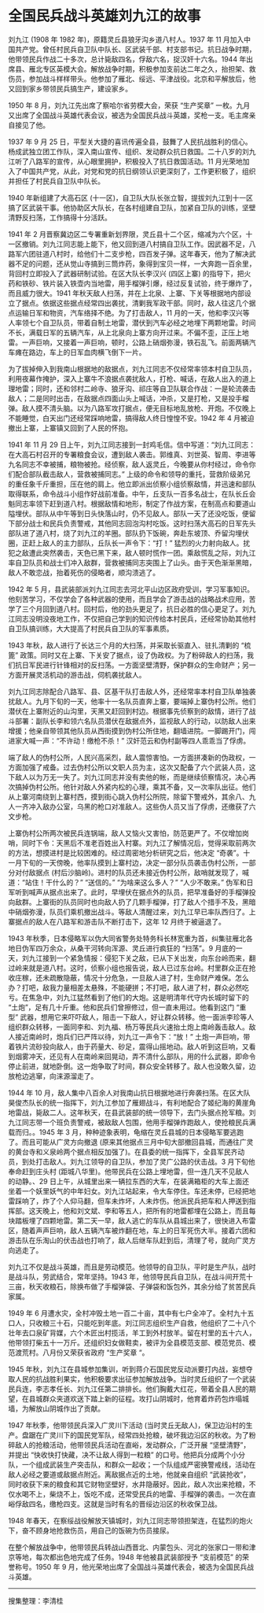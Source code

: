 # 全国民兵战斗英雄刘九江的故事

刘九江 (1908 年 1982 年)，原籍灵丘县狼牙沟乡道八村人。1937 年 11 月加入中国共产党。曾任村民兵自卫队中队长、区武装千部、村支部书记。抗日战争时期，他带领民兵作战二十多次，总计毙敌四名，俘敌六名，捉汉奸十六名。1944 年出席县、雁北专区英模大会。解放战争时期，积极参加支前达二年之久，抬担架、救伤员，参加战斗样样带头。他参加了雁北、绥远、平津战役。北京和平解放后，他又回到家乡带领民兵搞生产，建设家乡。

1950 年 8 月，刘九江先出席了察哈尔省劳模大会，荣获 “生产奖章” 一枚。九月又出席了全国战斗英雄代表会议，被选为全国民兵战斗英雄，奖枪一支。毛主席亲自接见了他。

1937 年 9 月 25 日，平型关大捷的喜讯传遍全县，鼓舞了人民抗战胜利的信心。杨成武独立团工作队，深入南山宣传、组织、发动群众抗日救国。二十八岁的刘九江听了八路军的宣传，从心眼里拥护，积极投入了抗日救国活动。11 月光荣地加入了中国共产党，从此，对党和党的抗日纲领认识更深刻了，工作更积极了，组织并担任了村民兵自卫队中队长。

1940 年新组建了大高石区 (十一区)，自卫队大队长张立智，提拔刘九江到十一区搞了区武装干事。他协助区大队长，在各村组建自卫队，加紧自卫队的训练，坚壁清野反扫荡，工作搞得十分活跃。

1941 年 2 月晋察冀边区二专署重新划界限，灵丘县十二个区，缩减为六个区，十一区撤销。刘九江同志能上能下，他又回到道八村搞自卫队工作。因武器不足，八路军六团驻道八村时，给他们十二支步枪，四百发子弹。这年春天，他为了解决武器不足的问题，还从觉山寺搞到三筒炸药，象得到宝贝一样，一大奔跑一百余里，背回村立即投入了武器研制试验。在区大队长李汉兴 (四区上寨) 的指导下，把火药和铁砂、铁片装入铁壶内当地雷，用手榴弹引爆，经过反复试验，终于爆炸了，而且威力很大。1941 年秋天敌人扫荡，并在上北泉、上寨、下关等根据地内部设立了据点。依据这些据点经常四出袭扰，清剿我军政干部。同时，敌人往这几个据点运输日军和物资，汽车络择不绝。为了打击敌人，11 月的一天，他和李汉兴等人率领七个自卫队员，带着自制土地雷，潜伏到汽车必经之地埋下两颗地雷。时间不长，满载日军的五辆汽车，从上北泉向上寨方向开过来。不偏不歪，正压上地雷。一声巨响，又接着一声巨响，顿时，公路上硝烟弥漫，铁石乱飞。前面两辆汽车瘫在路边，车上的日军血肉横飞倒下一片。

为了拔掉伸入到我南山根据地的敌据点，刘九江同志不仅经常率领本村自卫队员，利用夜幕作掩护，深入上寨牛不浪据点袭扰敌人，打枪、喊话，在敌人出入的道上理地雷；同时，还和邻村二岭寺、狼牙沟、祁庄等自卫队联合作战：一是轮流袭击敌人；二是同时出击，在敌据点四面山头上喊话，冲杀，又是打枪，又是投手榴弹。敌人摸不清头脑。以为八路军攻打据点，便无目标地乱放枪、开炮。不仅晚上不能睡觉，白天出门还经常踩响地雷，搞得敌人终日惶惶不安。1942 年 4 月被迫撤出上寨，上寨镇又回到了人民的怀抱。

1941 年 11 月 29 日上午，刘九江同志接到一封鸡毛信。信中写道：“刘九江同志：在大高石村召开的专署粮食会议，遭到敌人袭击。郭维真、刘世英、智周、李进等九名同志不幸被捕，粮物被抢。经侦察，敌人返灵丘，今晚要从你村经过，命令你们配合部队截击敌人，营救被捕同志。” 上级的命令和领导的重托，营救阶级弟兄的重任象千斤重担，压在他的肩上。他立即派出侦察小组侦察敌情，并迅速和部队取得联系，命令战斗小组作好战前准备。中午，丘支队一百多名战士，在队长丘会魁同志率领下赶到道八村。根据敌情和地形，制定了作战方案，在制高点和要道山隘埋伏。部队从中午等到日头快落山时，仍不见敌人。部队一天了还没吃饭，便留下部分战士和民兵负责警戒，其他同志回泡沟村吃饭。这时扫荡大高石的日军先头部队进了道八村，烧了刘九江的羊圈。部队扔下饭碗，奔赴东坡顶、乔留沟埋伏圈，正赶上敌人的主力部队，丘队长一声令下：“打！” 猛烈的火力射向敌人。扰犯之敌遭此突然袭击，天色已黑下来，敌人顿时慌作一团。乘敌慌乱之际，刘九江率自卫队员和战士们冲入敌群，营救被捕同志突围上了山头。由于天色渐渐黑暗，敌人不敢恋战，抬着死伤的侵略者，顺沟溃逃了。

1942 年 5 月，县武装部派刘九江同志去河北平山边区政府受训，学习军事知识。他刻苦学习，不仅学会了各种武器的使用，而且学会了游击战的战略战术应用，苦学了三个月回到道八村。回村后，他的劲头更足了，抗日必胜的信心更足了。刘九江同志没明没夜地工作，不仅把自己学到的知识传给本村民兵，还经常协助其他村自卫队搞训练，大大提高了村民兵自卫队的军事素质。

1943 年秋，敌人进行了长达三个月的大扫荡，并采取长驱直入、驻扎清剿的 “梳篦” 政策。同时又在上寨、下关安了据点，设了伪政权。为了粉碎敌人的扫荡，我们抗日军民进行针锋相对的反扫荡。一方面坚壁清野，保护群众的生命财产；另一方面开展灵活机动的游击战，伺机袭扰敌人。

刘九江同志除配合八路军、县、区基干队打击敌人外，还经常率本村自卫队单独袭扰敌人。九月下旬的一天，他率十一名队员直奔上寨，要端掉上寨伪村公所。他们潜伏在上寨附近的山沟里，天黑又赶回到村边。根据事先侦察到的敌情，进行了战斗部署：副队长李和领六名队员潜伏在敌据点外，监视敌人的行动，以防敌人出来增援；他亲自带领其他队员从西街摸到伪村公所住地，翻墙进院。一脚踢开门，闯进家大喊一声：“不许动！缴枪不杀！” 汉奸范云和伪村副等四人乖乖当了俘虏。

端了敌人的伪村公所，人民兴高采烈，敌人震惊害怕。一方面拼凑新的伪政权，一方面加强了戒备。过去伪村公所以文职人员为主，这次又配备了六个武装人员，这下敌人以为万无一失了。刘九江同志并没有卖他的帐，而是继续侦察情况，决心再次搞掉伪村公所。他针对敌人外紧内松的心理，乘其不备，又一次率队出征。他们从上寨河南绕到上寨村西，摸到街心跳入伪村公所院，除留下警戒外，其余八、九人一齐冲入敌办公室，乌黑的枪口对准敌人。这些伪人员又当了俘虏，还缴获了六文步枪。

上寨伪村公所两次被民兵连锅端，敌人又恼火又害怕，防范更严了。不仅增加岗哨，同时下令：天黑后不准老百姓出入村寨。刘九江了解情况后，觉得采取前两次的方法，想摸进村是比较困难的。经过周密地分析研究之后，他决定 “奇袭”。十一月下旬的一天傍晚，他率队摸到上寨村边，决定一部分队员袭击伪村公所，一部分对付敌据点 (村后沙脑岭)。进村的队员还未接近伪村公所，敌哨就发现了，喊道：“站住！干什么的？” “送信的。” “为啥来这么多人？” “人少不敢来。” 伪军和日军听到喊声从据点出来了。此时，早埋伏在据点外的队员，把早准备好的手榴弹投向敌群。上寨街的队员同时也向敌人扔了几颗手榴弹，打了敌人个措手不及，黑暗中硝烟弥漫，队员们乘机撤出战斗。等敌人清醒过来，刘九江早已率队西归了。上寨据点的敌人在八路军和游击队不断打击下，这年 12 月终于被逼退了。

1943 年秋季，日本侵略军以伪大同省警务处特务科长林宽重为首，纠集驻雁北各地日伪军四万余众，从桑干河转向浑源、灵丘进行疯狂的 “扫荡”。9 月底的一天，刘九江接到一个紧急情报：侵犯下关之敌，已从下关出发，向东台岭而来，翻过岭来就是道八村。这时，侦察小组也报告说，敌人已过东台岭。村里群众正在抢收庄稼，还未疏散隐蔽，情况十分危急，一旦敌人进了村，生命财产难保。怎么办？打吧，敌我力量相差太悬殊，不能硬拼；不打吧，敌人进了村，群众必然吃亏。在焦急中，刘九江猛然看到了他们的大炮。这是明清年代守内长城时留下的 “土炮”，足有几十斤重。他和民兵们曾擦修过，但一直未用过。他看到这门 “重型” 武器，想用它来吓吓敌人，阻击一下敌人，好让群众转移。他一面派李珍等人组织群众转移，一面同李和、刘九福、杨万等民兵火速抬土炮上南岭轰击敌人。敌人接近南岭时，炮兵们已严阵以待，刘九江一声令下：“放！” 土炮一声巨响，带着铁片流砂投向敌人，由于药量大、砂足，震得山摇地动。敌人听到这巨响，又看到烟雾冲天，还见有人在南岭来回晃动，弄不清什么部队，用的什么武器，即命令停止前进，就地卧倒。这一炮争取了时间，群众安全转移了。敌人也没敢久留，边放枪边逃窜，向涞源溜走了。

1944 年 10 月，敌人集中八百余人对我南山抗日根据地进行奔袭扫荡。在区大队昊俊杰队长的统一指挥下，刘九江参加了雁翅战斗，有利地配合了姬纪海的黄崖角地雷战，毙敌二人。这年秋天，在县武装部的统一领导下，去门头据点抢军粮。刘九江同志带一个班负责警戒，被敌敌人包围，他用手榴弹炸跑敌人，使抢粮民兵满载而归。。1945 年 3 月，种种迹象表明，龟缩在灵丘县城的日本侵略军要逃跑了。而且可能从广灵方向撤退 (原来其他据点三月中旬大部撤回县城，而通往广灵的黄台寺和义泉岭两个据点相反加强了)。在县委的统一指挥下，全县军民齐动员，到处打击敌人。刘九江领导的自卫队，参加了灵广公路的伏击战。3 月下旬他奉命赶到庄头村 (距城八华里)。他带民兵在公路上埋地雷，但一连几天不见敌人的动静。、29 日上午，从城里出来一辆拉东西的大车，在装满箱柜的大车上面还坐着一个妖里妖气的中年妇女。刘九江站起来，令大车停住。车还未停，已经把地雷踩响了，炸了个人仰马翻，但车未炸坏，人未炸伤。他派民兵把车和人押送到指挥部。这天晚上，他和刘文斌、李和等五人，把所有的地雷都埋在公路上，而且每块踏板埋了四颗地雷。第二天一早，敌人逃亡的车队从县城出来了，很快进入布雷区，随着声声巨响，敌人五辆汽车被炸翻在地，车上的日军死伤大半。接着六团和游击队在乐淘山的伏击战也打响了，敌人后继车队赶到后，清理了号，就向广灵方向逃走了。

刘九江不仅是战斗英雄，而且是劳动模范。他领导的自卫队，平时是生产队，战时是战斗队，劳武结合，常年坚持。1943 年，他领导民兵自卫队，在战斗间开荒十三亩，秋天收粮石，除换布做了手榴弹袋、子弹袋和饭包外，其余分给了贫苦民兵家属。

1949 年 6 月遭水灾，全村冲毁土地一百二十亩，其中有七户全冲了。全村九十五口人，只收粮三十石，只能吃到年底。刘江同志组织生产自救，他组织了二十八个壮年去口泉矿背媒，六个木匠出村揽活，羊工到外村放羊。留在村里的五十六人，他带领打柴五十一万斤。还组织妇女做鞋卖，被评为全县模范支部、模范党员、模范渡荒村。八月份又荣获省政府 “生产奖章 “。

1945 年秋，刘九江在县城参加集训，听到蒋介石国民党反动派要打内战，妄想夺取人民的抗战胜利果实，他积极要求出征参加解放战争。当时灵丘组织了一个武装民兵连，李志孝任长、刘九江任第二排排长。他们胸戴大红花，带着全县人民的期望，在县城群众夹道欢送下踏上新的征程。攻打山阴城时，他育着炸药包炸塌城墙，为解放山阴城作出了贡献。

1947 年秋季，他带领民兵深入广灵川下活动 (当时灵丘无敌人)，保卫边沿村的生产。盘踞在广灵川下的国民党军队，经常四处抢粮，破坏我边沿区的秋收。为了粉碎敌人的抢粮活动，他带领民兵活动在直峪，发动群众，广泛开展 “坚壁清野”，并提出 “快收快打快藏，决不让敌人得到一粒粮” 的口号。他把兵分成两个小分队，一个组成武装生产突击队，和群众一起收；一个队组成严密换警戒线，活动在敌人必经之要道或敌据点附近。离敌据点近的土地，他就亲自组织 “武装抢收”，同时收获下来的粮食和其它财物坚壁好，水井隐蔽好。因此，敌人次出来抢粮，不仅水喝不上，柴烧不上，饭吃不成，还常受民兵的地雷、手榴弹的袭击。一次在直峪俘敌四名，缴枪四支。这就是当时有名的晋绥边沿区的秋收保卫战。

1948 年春天，在察绥战役解放天镇城时，刘九江同志带领担架连，在猛烈的炮火下，奋不顾身地抢救伤员，用自己的饭碗为伤员接尿。

在整个解放战争中，他带领民兵转战山西晋北、内蒙包头、河北的张家口一带和津京等地，每次都出色地完成了任务。1948 年他被县武装部授予 “支前模范” 的荣誉称号。1950 年 9 月，他光荣地出席了全国战斗英雄代表会，被选为全国民兵战斗英雄。

---

搜集整理：李清桂